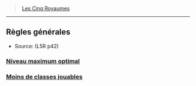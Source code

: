 ﻿---
!Items
Id: l5r_general_hd.md#règles-générales
RootId: l5r_general_hd.md
ParentLink: l5r_index_hd.md
Name: Règles générales
ParentName: Les Cinq Royaumes
NameLevel: 2
Source: (L5R p42)
---
>  [Les Cinq Royaumes](hd_l5r_index.md)

---


## Règles générales

- Source: (L5R p42)



### [Niveau maximum optimal](hd_l5r_general_niveau_maximum_optimal.md)



### [Moins de classes jouables](hd_l5r_general_moins_de_classes_jouables.md)

